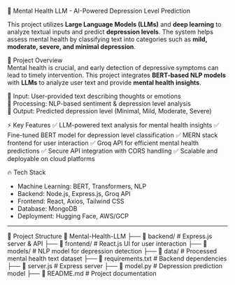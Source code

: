  🧠 Mental Health LLM - AI-Powered Depression Level Prediction  

This project utilizes **Large Language Models (LLMs)** and **deep learning** to analyze textual inputs and predict **depression levels**. The system helps assess mental health by classifying text into categories such as **mild, moderate, severe, and minimal depression**.  



🌟 Project Overview  
Mental health is crucial, and early detection of depressive symptoms can lead to timely intervention. This project integrates **BERT-based NLP models** with **LLMs** to analyze user text and provide **mental health insights**.  

🔹 Input: User-provided text describing thoughts or emotions  
🔹 Processing: NLP-based sentiment & depression level analysis  
🔹 Output: Predicted depression level (Minimal, Mild, Moderate, Severe)  



⚡ Key Features
✅ LLM-powered text analysis for mental health insights 
✅ Fine-tuned BERT model for depression level classification
✅ MERN stack frontend for user interaction
✅ Groq API for efficient mental health predictions 
✅ Secure API integration with CORS handling 
✅ Scalable and deployable on cloud platforms



 🔥 Tech Stack
- Machine Learning: BERT, Transformers, NLP  
- Backend: Node.js, Express.js, Groq API  
- Frontend: React, Axios, Tailwind CSS  
- Database: MongoDB  
- Deployment: Hugging Face, AWS/GCP  

---

 📂 Project Structure
 📁 Mental-Health-LLM
├── 📂 backend/ # Express.js server & API
├── 📂 frontend/ # React.js UI for user interaction
├── 📂 models/ # NLP model for depression detection
├── 📂 data/ # Processed mental health text dataset
├── 📜 requirements.txt # Backend dependencies
├── 📜 server.js # Express server
├── 📜 model.py # Depression prediction model
├── 📜 README.md # Project documentation
